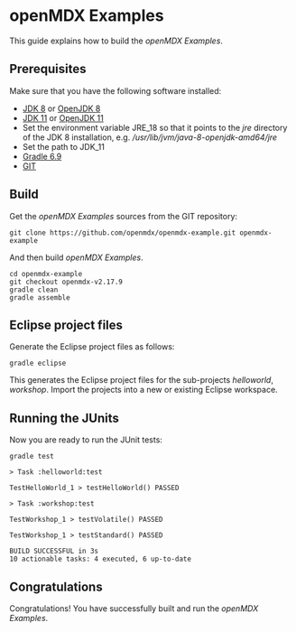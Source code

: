 # openMDX Examples #

This guide explains how to build the _openMDX Examples_.

## Prerequisites ##

Make sure that you have the following software installed:

* [JDK 8](http://www.oracle.com/technetwork/java/javase/downloads/) or [OpenJDK 8](https://openjdk.java.net/projects/jdk/8/)
* [JDK 11](http://www.oracle.com/technetwork/java/javase/downloads/) or [OpenJDK 11](https://openjdk.java.net/projects/jdk/11/)
* Set the environment variable JRE\_18 so that it points to the _jre_ directory of the JDK 8 installation, e.g. _/usr/lib/jvm/java-8-openjdk-amd64/jre_
* Set the path to JDK\_11
* [Gradle 6.9](https://gradle.org/install/)
* [GIT](http://git-scm.com/downloads)

## Build ##

Get the _openMDX Examples_ sources from the GIT repository:

~~~~~~
git clone https://github.com/openmdx/openmdx-example.git openmdx-example
~~~~~~

And then build _openMDX Examples_.

~~~~~~
cd openmdx-example
git checkout openmdx-v2.17.9
gradle clean
gradle assemble
~~~~~~

## Eclipse project files ##

Generate the Eclipse project files as follows:

```
gradle eclipse
```

This generates the Eclipse project files for the sub-projects _helloworld_, _workshop_. Import the projects into a new or existing Eclipse workspace.  

## Running the JUnits ##

Now you are ready to run the JUnit tests:

~~~~~~
gradle test
~~~~~~

~~~~~~
> Task :helloworld:test

TestHelloWorld_1 > testHelloWorld() PASSED

> Task :workshop:test

TestWorkshop_1 > testVolatile() PASSED

TestWorkshop_1 > testStandard() PASSED

BUILD SUCCESSFUL in 3s
10 actionable tasks: 4 executed, 6 up-to-date
~~~~~~

## Congratulations ##
Congratulations! You have successfully built and run the _openMDX Examples_.
